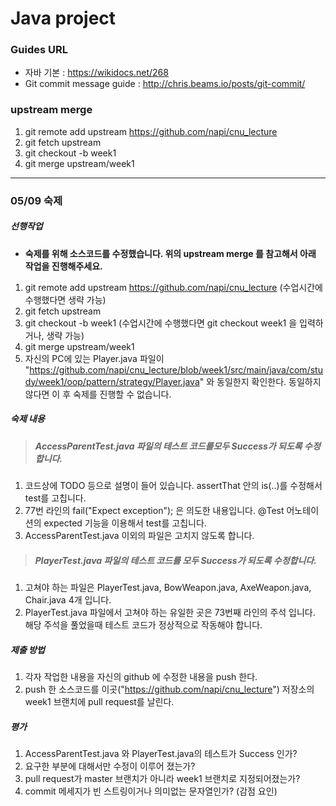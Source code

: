 # Java project 

### Guides URL
+ 자바 기본 : https://wikidocs.net/268
+ Git commit message guide : http://chris.beams.io/posts/git-commit/

### upstream merge

1. git remote add upstream https://github.com/napi/cnu_lecture
2. git fetch upstream
3. git checkout -b week1
4. git merge upstream/week1

- - -
 
### 05/09 숙제
##### 선행작업
+ **숙제를 위해 소스코드를 수정했습니다. 위의 upstream merge 를 참고해서 아래 작업을 진행해주세요.**

1. git remote add upstream https://github.com/napi/cnu_lecture     (수업시간에 수행했다면 생략 가능)
2. git fetch upstream
3. git checkout -b week1  (수업시간에 수행했다면 git checkout week1 을 입력하거나, 생략 가능)
4. git merge upstream/week1
5. 자신의 PC에 있는 Player.java 파일이 "https://github.com/napi/cnu_lecture/blob/week1/src/main/java/com/study/week1/oop/pattern/strategy/Player.java" 와 동일한지 확인한다. 동일하지 않다면 이 후 숙제를 진행할 수 없습니다. 

##### 숙제 내용
> ##### AccessParentTest.java 파일의 테스트 코드를모두 Success가 되도록 수정합니다.
1. 코드상에 TODO 등으로 설명이 들어 있습니다. assertThat 안의 is(..)를 수정해서 test를 고칩니다.
2. 77번 라인의 fail("Expect exception"); 은 의도한 내용입니다. @Test 어노테이션의 expected 기능을 이용해서 test를 고칩니다.
3. AccessParentTest.java 이외의 파일은 고치지 않도록 합니다.

> ##### PlayerTest.java 파일의 테스트 코드를 모두 Success가 되도록 수정합니다.
1. 고쳐야 하는 파일은 PlayerTest.java, BowWeapon.java, AxeWeapon.java, Chair.java 4개 입니다.
2. PlayerTest.java 파일에서 고쳐야 하는 유일한 곳은 73번째 라인의 주석 입니다. 해당 주석을 풀었을때 테스트 코드가 정상적으로 작동해야 합니다.

##### 제출 방법
1. 각자 작업한 내용을 자신의 github 에 수정한 내용을 push 한다.
2. push 한 소스코드를 이곳("https://github.com/napi/cnu_lecture") 저장소의 week1 브랜치에 pull request를 날린다.

##### 평가
1. AccessParentTest.java 와 PlayerTest.java의 테스트가 Success 인가?
2. 요구한 부분에 대해서만 수정이 이루어 졌는가?
3. pull request가 master 브랜치가 아니라 week1 브랜치로 지정되어졌는가?
4. commit 메세지가 빈 스트링이거나 의미없는 문자열인가? (감점 요인)


